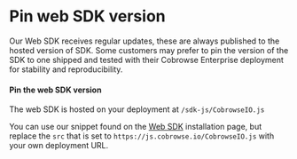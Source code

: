 # Pin web SDK version

Our Web SDK receives regular updates, these are always published to the hosted version of SDK. Some customers may prefer to pin the version of the SDK to one shipped and tested with their Cobrowse Enterprise deployment for stability and reproducibility.

#### Pin the web SDK version

The web SDK is hosted on your deployment at `/sdk-js/CobrowseIO.js`

You can use our snippet found on the [Web SDK](../../sdk-installation/web.md#installation) installation page, but replace the `src` that is set to `https://js.cobrowse.io/CobrowseIO.js` with your own deployment URL.

